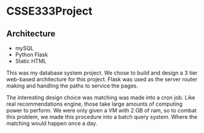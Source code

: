 # CSSE333Project
## Architecture 
- mySQL
- Python Flask
- Static HTML  

This was my database system project. We chose to build and design a 3 tier web-based architecture for this project. Flask was used as the server router making and handling the paths to service the pages.

The interesting design choice was matching was made into a cron job. Like real recommendations engine, those take large amounts of computing power to perform. We were only given a VM with 2 GB of ram, so to combat this problem, we made this procedure into a batch query system. Where the matching would happen once a day. 
